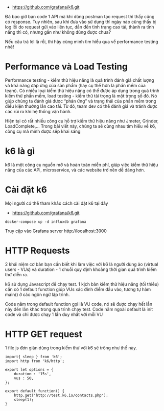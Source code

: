 - https://github.com/grafana/k6.git

Đã bao giờ bạn code 1 API mà khi dùng postman tạo request thì thấy cũng có response. Tuy nhiên, sau khi đưa vào sử dụng thì ngày nào cũng thấy bị log lỗi do request gửi vào liên tục, dẫn đến tình trạng cao tải, thành ra tính năng thì có, nhưng gần như không dùng được chưa?

Nếu câu trả lời là rồi, thì hãy cùng mình tìm hiểu qua về performance testing nhé!

# Performance và Load Testing

Performance testing - kiểm thử hiệu năng là quá trình đánh giá chất lượng và khả năng đáp ứng của sản phẩm (hay cụ thể hơn là phần mềm của team). Có nhiều loại kiểm thử hiệu năng có thể được áp dụng trong quá trình kiểm thử phần mềm, load testing - kiểm thử tải trọng là một trong số đó. Nó giúp chúng ta đánh giá được “phản ứng” và trạng thái của phần mềm trong điều kiện thường lẫn cao tải. Từ đó, team dev có thể đánh giá và tránh được các rủi ro khi hệ thống vận hành.

Hiện tại có rất nhiều công cụ hỗ trợ kiểm thử hiệu năng như Jmeter, Grinder, LoadComplete,... Trong bài viết này, chúng ta sẽ cùng nhau tìm hiểu về k6, công cụ mà mình được sếp khai sáng

# k6 là gì

k6 là một công cụ nguồn mở và hoàn toàn miễn phí, giúp việc kiểm thử hiệu năng của các API, microservice, và các website trở nên dễ dàng hơn.

# Cài đặt k6
Mọi người có thể tham khảo cách cài đặt k6 tại đây
- https://github.com/grafana/k6.git

```
docker-compose up -d influxdb grafana

```

Truy cập vào Grafana server http://localhost:3000


# HTTP Requests
2 khái niệm cơ bản bạn cần biết khi làm việc với k6 là người dùng ảo (virtual users - VUs) và duration - 1 chuỗi quy định khoảng thời gian quá trình kiểm thử diễn ra.

k6 sử dụng Javascript để chạy test. 1 kịch bản kiểm thử hiệu năng (tối thiểu) cần có 1 default function giúp VUs xác đỉnh điểm đầu vào, tương tự hàm main() ở các ngôn ngữ lập trình.

Code nằm trong default function gọi là VU code, nó sẽ được chạy hết lần này đến lần khác trong quá trình chạy test. Code nằm ngoài default là init code và chỉ được chạy 1 lần duy nhất với mỗi VU

# HTTP GET request
1 file js đơn giản dùng trong kiểm thử với k6 sẽ trông như thế này.

```
import{ sleep } from 'k6';
import http from 'k6/http';

export let options = {
    duration : '15s',
    vus : 50,
};

export default function() {
    http.get('http://test.k6.io/contacts.php');
    sleep(1);
}

```

